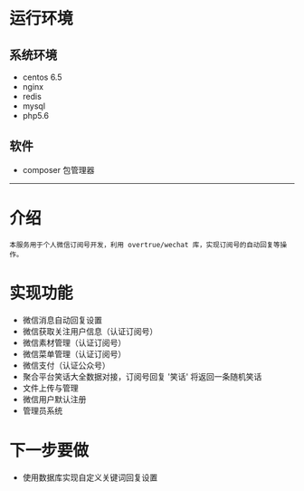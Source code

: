 # 运行环境
## 系统环境
- centos 6.5
- nginx
- redis
- mysql
- php5.6

## 软件
- composer 包管理器

---
# 介绍
    本服务用于个人微信订阅号开发，利用 overtrue/wechat 库，实现订阅号的自动回复等操作。

# 实现功能
- 微信消息自动回复设置
- 微信获取关注用户信息（认证订阅号）
- 微信素材管理（认证订阅号）
- 微信菜单管理（认证订阅号）
- 微信支付（认证公众号）
- 聚合平台笑话大全数据对接，订阅号回复 '笑话' 将返回一条随机笑话
- 文件上传与管理
- 微信用户默认注册
- 管理员系统

# 下一步要做
- 使用数据库实现自定义关键词回复设置